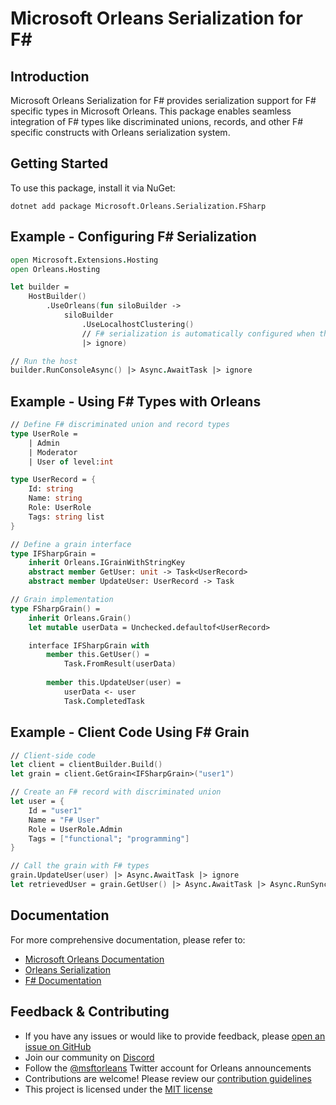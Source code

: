 # Microsoft Orleans Serialization for F#

## Introduction
Microsoft Orleans Serialization for F# provides serialization support for F# specific types in Microsoft Orleans. This package enables seamless integration of F# types like discriminated unions, records, and other F# specific constructs with Orleans serialization system.

## Getting Started
To use this package, install it via NuGet:

```shell
dotnet add package Microsoft.Orleans.Serialization.FSharp
```

## Example - Configuring F# Serialization
```fsharp
open Microsoft.Extensions.Hosting
open Orleans.Hosting

let builder = 
    HostBuilder()
        .UseOrleans(fun siloBuilder ->
            siloBuilder
                .UseLocalhostClustering()
                // F# serialization is automatically configured when the package is referenced
                |> ignore)

// Run the host
builder.RunConsoleAsync() |> Async.AwaitTask |> ignore
```

## Example - Using F# Types with Orleans
```fsharp
// Define F# discriminated union and record types
type UserRole =
    | Admin
    | Moderator
    | User of level:int

type UserRecord = {
    Id: string
    Name: string
    Role: UserRole
    Tags: string list
}

// Define a grain interface
type IFSharpGrain =
    inherit Orleans.IGrainWithStringKey
    abstract member GetUser: unit -> Task<UserRecord>
    abstract member UpdateUser: UserRecord -> Task

// Grain implementation
type FSharpGrain() =
    inherit Orleans.Grain()
    let mutable userData = Unchecked.defaultof<UserRecord>

    interface IFSharpGrain with
        member this.GetUser() =
            Task.FromResult(userData)
            
        member this.UpdateUser(user) =
            userData <- user
            Task.CompletedTask
```

## Example - Client Code Using F# Grain
```fsharp
// Client-side code
let client = clientBuilder.Build()
let grain = client.GetGrain<IFSharpGrain>("user1")

// Create an F# record with discriminated union
let user = {
    Id = "user1"
    Name = "F# User"
    Role = UserRole.Admin
    Tags = ["functional"; "programming"]
}

// Call the grain with F# types
grain.UpdateUser(user) |> Async.AwaitTask |> ignore
let retrievedUser = grain.GetUser() |> Async.AwaitTask |> Async.RunSynchronously
```

## Documentation
For more comprehensive documentation, please refer to:
- [Microsoft Orleans Documentation](https://docs.microsoft.com/dotnet/orleans/)
- [Orleans Serialization](https://learn.microsoft.com/en-us/dotnet/orleans/host/configuration-guide/serialization)
- [F# Documentation](https://learn.microsoft.com/en-us/dotnet/fsharp/)

## Feedback & Contributing
- If you have any issues or would like to provide feedback, please [open an issue on GitHub](https://github.com/dotnet/orleans/issues)
- Join our community on [Discord](https://aka.ms/orleans-discord)
- Follow the [@msftorleans](https://twitter.com/msftorleans) Twitter account for Orleans announcements
- Contributions are welcome! Please review our [contribution guidelines](https://github.com/dotnet/orleans/blob/main/CONTRIBUTING.md)
- This project is licensed under the [MIT license](https://github.com/dotnet/orleans/blob/main/LICENSE)